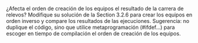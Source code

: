 ¿Afecta el orden de creación de los equipos el resultado de la carrera de relevos? Modifique su solución de la Section 3.2.6 para crear los equipos en orden inverso y compare los resultados de las ejecuciones. Sugerencia: no duplique el código, sino que utilice metaprogramación (#ifdef…​) para escoger en tiempo de compilación el orden de creación de los equipos.